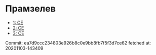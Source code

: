 # Прамзелев
- [1: CE](1.md)
- [2: CE](2.md)
- [3: CE](3.md)

Commit: ea7d9ccc234803e926b8c0e9bb8fb7f5f3d7ce62
 fetched at: 20201103-143409
